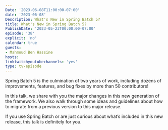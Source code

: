 ```yaml
---
Date: '2023-06-08T11:00:00-07:00'
date: '2023-06-08'
Description: What's New in Spring Batch 5?
title: What's New in Spring Batch 5?
PublishDate: '2023-05-23T00:00:00-07:00'
episode: '38'
explicit: 'no'
calendar: true
guests:
- Mahmoud Ben Hassine
hosts:
linktwitchyoutubechannels: 'yes'
type: tv-episode
---
```


Spring Batch 5 is the culmination of two years of work, including dozens of improvements, features, and bug fixes by more than 50 contributors!

In this talk, we share with you the major changes in this new generation of the framework. We also walk through some ideas and guidelines about how to migrate from a previous version to this major release.

If you use Spring Batch or are just curious about what’s included in this new release, this talk is definitely for you.
